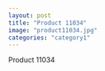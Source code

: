 ```yaml
---
layout: post
title: "Product 11034"
image: "product11034.jpg"
categories: "category1"
---
```

Product 11034
